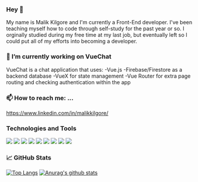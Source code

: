 ### Hey 👋
My name is Malik Kilgore and I'm currently a Front-End developer. I've been teaching myself how to code through self-study for the past year or so. I orginally studied during my free time at my last job, but eventually left so I could put all of my efforts into becoming a developer.
### 🔭 I’m currently working on VueChat
VueChat is a chat application that uses:
-Vue.js
-Firebase/Firestore as a backend database 
-VueX for state management
-Vue Router for extra page routing and checking authentication within the app
### 📫 How to reach me: ...
https://www.linkedin.com/in/malikkilgore/
### Technologies and Tools
<img src="https://img.shields.io/badge/OS-Linux-orange"></img> <img src="https://img.shields.io/badge/Language-JavaScript-yellow"></img> <img src="https://img.shields.io/badge/Language-CSS3-blue"></img> 
<img src="https://img.shields.io/badge/Language-HTML5-red"></img> <img src="https://img.shields.io/badge/Language-Vue.js-green"></img> <img src="https://img.shields.io/badge/Editor-VSCode-blue"></img> <img src="https://img.shields.io/badge/VCS-Git-red"></img> <img src="https://img.shields.io/badge/Database-Firebase-orange"></img> <img src="https://img.shields.io/badge/Language-Python-blue"></img>
### 📈 GitHub Stats
[![Top Langs](https://github-readme-stats.vercel.app/api/top-langs/?username=MalikKilgore&show_icons=true&theme=radical)](https://github.com/anuraghazra/github-readme-stats)
[![Anurag's github stats](https://github-readme-stats.vercel.app/api?username=MalikKilgore&count_private=true&show_icons=true&theme=radical)](https://github.com/anuraghazra/github-readme-stats)
<!--
**MalikKilgore/MalikKilgore** is a ✨ _special_ ✨ repository because its `README.md` (this file) appears on your GitHub profile.

Here are some ideas to get you started:

- 🔭 I’m currently working on ...
- 🌱 I’m currently learning ...
- 👯 I’m looking to collaborate on ...
- 🤔 I’m looking for help with ...
- 💬 Ask me about ...
- 📫 How to reach me: ...
- 😄 Pronouns: ...
- ⚡ Fun fact: ...
-->

